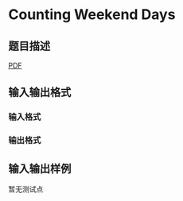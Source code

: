 # Counting Weekend Days

## 题目描述

[problemUrl]: https://uva.onlinejudge.org/index.php?option=com_onlinejudge&Itemid=8&category=859&page=show_problem&problem=4923

[PDF](https://uva.onlinejudge.org/external/17/p1727.pdf)

## 输入输出格式

### 输入格式

### 输出格式

## 输入输出样例

暂无测试点

